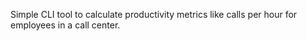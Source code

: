 Simple CLI tool to calculate productivity metrics like calls per hour for employees in a call center.